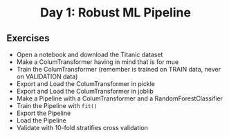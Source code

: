 <h1 align="center">Day 1: Robust ML Pipeline</h1>

## Exercises
- Open a notebook and download the Titanic dataset
- Make a ColumTransformer having in mind that is for mue
- Train the ColumTransformer (remember is trained on TRAIN data, never on VALIDATION data)
- Export and Load the ColumTransformer in pickle
- Export and Load the ColumTransformer in joblib
- Make a Pipeline with a ColumTransformer and a RandomForestClassifier
- Train the Pipeline with `fit()`
- Export the Pipeline
- Load the Pipeline
- Validate with 10-fold stratifies cross validation
